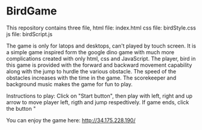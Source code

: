 # BirdGame
This repository contains three file,
html file: index.html
css file: birdStyle.css
js file: birdScript.js

The game is only for latops and desktops, can't played by touch screen.
It is a simple game inspired form the google dino game with much more complications created with only html, css and JavaScript.
The player, bird in this game is provided with the forward and backward movement capability along with the jump to hurdle the various obstacle.
The speed of the obstacles increases with the time in the game. The scorekeeper and background music makes the game for fun to play.

Instructions to play:
Click on "Start button", then play with left, right and up arrow to move player left, rigth and jump respedtively.
If game ends, click the button "

You can enjoy the game here: http://34.175.228.190/

